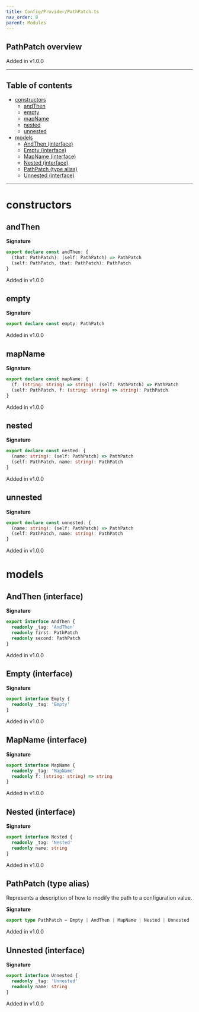 ```yaml
---
title: Config/Provider/PathPatch.ts
nav_order: 8
parent: Modules
---
```


## PathPatch overview

Added in v1.0.0

---

<h2 class="text-delta">Table of contents</h2>

- [constructors](#constructors)
  - [andThen](#andthen)
  - [empty](#empty)
  - [mapName](#mapname)
  - [nested](#nested)
  - [unnested](#unnested)
- [models](#models)
  - [AndThen (interface)](#andthen-interface)
  - [Empty (interface)](#empty-interface)
  - [MapName (interface)](#mapname-interface)
  - [Nested (interface)](#nested-interface)
  - [PathPatch (type alias)](#pathpatch-type-alias)
  - [Unnested (interface)](#unnested-interface)

---

# constructors

## andThen

**Signature**

```ts
export declare const andThen: {
  (that: PathPatch): (self: PathPatch) => PathPatch
  (self: PathPatch, that: PathPatch): PathPatch
}
```

Added in v1.0.0

## empty

**Signature**

```ts
export declare const empty: PathPatch
```

Added in v1.0.0

## mapName

**Signature**

```ts
export declare const mapName: {
  (f: (string: string) => string): (self: PathPatch) => PathPatch
  (self: PathPatch, f: (string: string) => string): PathPatch
}
```

Added in v1.0.0

## nested

**Signature**

```ts
export declare const nested: {
  (name: string): (self: PathPatch) => PathPatch
  (self: PathPatch, name: string): PathPatch
}
```

Added in v1.0.0

## unnested

**Signature**

```ts
export declare const unnested: {
  (name: string): (self: PathPatch) => PathPatch
  (self: PathPatch, name: string): PathPatch
}
```

Added in v1.0.0

# models

## AndThen (interface)

**Signature**

```ts
export interface AndThen {
  readonly _tag: 'AndThen'
  readonly first: PathPatch
  readonly second: PathPatch
}
```

Added in v1.0.0

## Empty (interface)

**Signature**

```ts
export interface Empty {
  readonly _tag: 'Empty'
}
```

Added in v1.0.0

## MapName (interface)

**Signature**

```ts
export interface MapName {
  readonly _tag: 'MapName'
  readonly f: (string: string) => string
}
```

Added in v1.0.0

## Nested (interface)

**Signature**

```ts
export interface Nested {
  readonly _tag: 'Nested'
  readonly name: string
}
```

Added in v1.0.0

## PathPatch (type alias)

Represents a description of how to modify the path to a configuration
value.

**Signature**

```ts
export type PathPatch = Empty | AndThen | MapName | Nested | Unnested
```

Added in v1.0.0

## Unnested (interface)

**Signature**

```ts
export interface Unnested {
  readonly _tag: 'Unnested'
  readonly name: string
}
```

Added in v1.0.0
